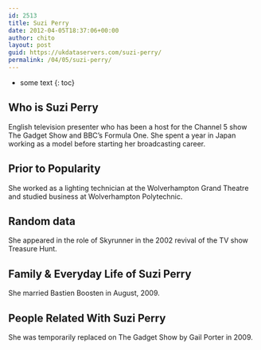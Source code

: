 ```yaml
---
id: 2513
title: Suzi Perry
date: 2012-04-05T18:37:06+00:00
author: chito
layout: post
guid: https://ukdataservers.com/suzi-perry/
permalink: /04/05/suzi-perry/
---
```


* some text
{: toc}
          
          
## Who is  Suzi Perry
                  
                  
                  
English television presenter who has been a host for the Channel 5 show The Gadget Show and BBC&#8217;s Formula One. She spent a year in Japan working as a model before starting her broadcasting career.
                  
                
                
                
## Prior to Popularity 
                  
                  
                  
She worked as a lighting technician at the Wolverhampton Grand Theatre and studied business at Wolverhampton Polytechnic.
                  
                
                
                
## Random data 
                  
                  
                  
She appeared in the role of Skyrunner in the 2002 revival of the TV show Treasure Hunt.
                  
                
                
                
## Family & Everyday Life of Suzi Perry
                  
                  
                  
She married Bastien Boosten in August, 2009.
                  
                
                
                
## People Related With  Suzi Perry
                  
                  
                  
She was temporarily replaced on The Gadget Show by Gail Porter in 2009.
                  
                
              
            
          
          
          
    
    
  
